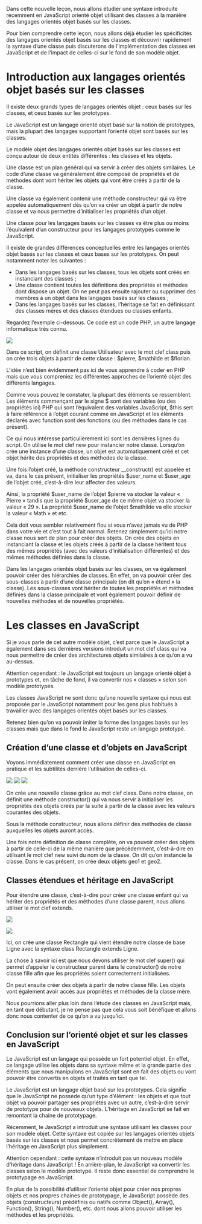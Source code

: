 Dans cette nouvelle leçon, nous allons étudier une syntaxe introduite récemment en JavaScript orienté objet utilisant des classes à la manière des langages orientés objet basés sur les classes.

Pour bien comprendre cette leçon, nous allons déjà étudier les spécificités des langages orientés objet basés sur les classes et découvrir rapidement la syntaxe d’une classe puis discuterons de l’implémentation des classes en JavaScript et de l’impact de celles-ci sur le fond de son modèle objet.

# Introduction aux langages orientés objet basés sur les classes

Il existe deux grands types de langages orientés objet : ceux basés sur les classes, et ceux basés sur les prototypes.

Le JavaScript est un langage orienté objet basé sur la notion de prototypes, mais la plupart des langages supportant l’orienté objet sont basés sur les classes.

Le modèle objet des langages orientés objet basés sur les classes est conçu autour de deux entités différentes : les classes et les objets.

Une classe est un plan général qui va servir à créer des objets similaires. Le code d’une classe va généralement être composé de propriétés et de méthodes dont vont hériter les objets qui vont être créés à partir de la classe.

Une classe va également contenir une méthode constructeur qui va être appelée automatiquement dès qu’on va créer un objet à partir de notre classe et va nous permettre d’initialiser les propriétés d’un objet.

Une classe pour les langages basés sur les classes va être plus ou moins l’équivalent d’un constructeur pour les langages prototypés comme le JavaScript.

Il existe de grandes différences conceptuelles entre les langages orientés objet basés sur les classes et ceux bases sur les prototypes. On peut notamment noter les suivantes :

- Dans les langages basés sur les classes, tous les objets sont créés en instanciant des classes ;
- Une classe contient toutes les définitions des propriétés et méthodes dont dispose un objet. On ne peut pas ensuite rajouter ou supprimer des membres à un objet dans les langages basés sur les classes ;
- Dans les langages basés sur les classes, l’héritage se fait en définissant des classes mères et des classes étendues ou classes enfants.

Regardez l’exemple ci-dessous. Ce code est un code PHP, un autre langage informatique très connu.

![](https://www.pierre-giraud.com/wp-content/uploads/2019/05/javascript-objet-exemple-php-objet.png)

Dans ce script, on définit une classe Utilisateur avec le mot clef class puis on crée trois objets à partir de cette classe : $pierre, $mathilde et $florian.

L’idée n’est bien évidemment pas ici de vous apprendre à coder en PHP mais que vous compreniez les différentes approches de l’orienté objet des différents langages.

Comme vous pouvez le constater, la plupart des éléments se ressemblent. Les éléments commençant par le signe $ sont des variables (ou des propriétés ici) PHP qui sont l’équivalent des variables JavaScript, $this sert à faire référence à l’objet courant comme en JavaScript et les éléments déclarés avec function sont des fonctions (ou des méthodes dans le cas présent).

Ce qui nous intéresse particulièrement ici sont les dernières lignes du script. On utilise le mot clef new pour instancier notre classe. Lorsqu’on crée une instance d’une classe, un objet est automatiquement créé et cet objet hérite des propriétés et des méthodes de la classe.

Une fois l’objet créé, la méthode constructeur __construct() est appelée et va, dans le cas présent, initialiser les propriétés $user_name et $user_age de l’objet créé, c’est-à-dire leur affecter des valeurs.

Ainsi, la propriété $user_name de l’objet $pierre va stocker la valeur « Pierre » tandis que la propriété $user_age de ce même objet va stocker la valeur « 29 ».
La propriété $user_name de l’objet $mathilde va elle stocker la valeur « Math » et etc.

Cela doit vous sembler relativement flou si vous n’avez jamais vu de PHP dans votre vie et c’est tout à fait normal. Retenez simplement qu’ici notre classe nous sert de plan pour créer des objets. On crée des objets en instanciant la classe et les objets créés à partir de la classe héritent tous des mêmes propriétés (avec des valeurs d’initialisation différentes) et des mêmes méthodes définies dans la classe.

Dans les langages orientés objet basés sur les classes, on va également pouvoir créer des hiérarchies de classes. En effet, on va pouvoir créer des sous-classes à partir d’une classe principale (on dit qu’on « étend » la classe). Les sous-classes vont hériter de toutes les propriétés et méthodes définies dans la classe principale et vont également pouvoir définir de nouvelles méthodes et de nouvelles propriétés.

# Les classes en JavaScript

Si je vous parle de cet autre modèle objet, c’est parce que le JavaScript a également dans ses dernières versions introduit un mot clef class qui va nous permettre de créer des architectures objets similaires à ce qu’on a vu au-dessus.

Attention cependant : le JavaScript est toujours un langage orienté objet à prototypes et, en tâche de fond, il va convertir nos « classes » selon son modèle prototypes.

Les classes JavaScript ne sont donc qu’une nouvelle syntaxe qui nous est proposée par le JavaScript notamment pour les gens plus habitués à travailler avec des langages orientés objet basés sur les classes.

Retenez bien qu’on va pouvoir imiter la forme des langages basés sur les classes mais que dans le fond le JavaScript reste un langage prototypé.

## Création d’une classe et d’objets en JavaScript

Voyons immédiatement comment créer une classe en JavaScript en pratique et les subtilités derrière l’utilisation de celles-ci.

![](https://www.pierre-giraud.com/wp-content/uploads/2019/05/javascript-objet-creation-classe-support-html.png)
![](https://www.pierre-giraud.com/wp-content/uploads/2019/05/javascript-objet-creation-classe.png)
![](https://www.pierre-giraud.com/wp-content/uploads/2019/05/javascript-objet-creation-classe-resultat.png)

On crée une nouvelle classe grâce au mot clef class. Dans notre classe, on définit une méthode constructor() qui va nous servir à initialiser les propriétés des objets créés par la suite à partir de la classe avec les valeurs courantes des objets.

Sous la méthode constructeur, nous allons définir des méthodes de classe auxquelles les objets auront accès.

Une fois notre définition de classe complète, on va pouvoir créer des objets à partir de celle-ci de la même manière que précédemment, c’est-à-dire en utilisant le mot clef new suivi du nom de la classe. On dit qu’on instancie la classe. Dans le cas présent, on crée deux objets geo1 et geo2.

## Classes étendues et héritage en JavaScript

Pour étendre une classe, c’est-à-dire pour créer une classe enfant qui va hériter des propriétés et des méthodes d’une classe parent, nous allons utiliser le mot clef extends.

![](https://www.pierre-giraud.com/wp-content/uploads/2019/05/javascript-objet-creation-classe-heritage-extends.png)

![](https://www.pierre-giraud.com/wp-content/uploads/2019/05/javascript-objet-creation-classe-heritage-extends-resultat.png)

Ici, on crée une classe Rectangle qui vient étendre notre classe de base Ligne avec la syntaxe class Rectangle extends Ligne.

La chose à savoir ici est que nous devons utiliser le mot clef super() qui permet d’appeler le constructeur parent dans le constructor() de notre classe fille afin que les propriétés soient correctement initialisées.

On peut ensuite créer des objets à partir de notre classe fille. Les objets vont également avoir accès aux propriétés et méthodes de la classe mère.

Nous pourrions aller plus loin dans l’étude des classes en JavaScript mais, en tant que débutant, je ne pense pas que cela vous soit bénéfique et allons donc nous contenter de ce qu’on a vu jusqu’ici.

## Conclusion sur l’orienté objet et sur les classes en JavaScript

Le JavaScript est un langage qui possède un fort potentiel objet. En effet, ce langage utilise les objets dans sa syntaxe même et la grande partie des éléments que nous manipulons en JavaScript sont en fait des objets ou vont pouvoir être convertis en objets et traités en tant que tel.

Le JavaScript est un langage objet basé sur les prototypes. Cela signifie que le JavaScript ne possède qu’un type d’élément : les objets et que tout objet va pouvoir partager ses propriétés avec un autre, c’est-à-dire servir de prototype pour de nouveaux objets. L’héritage en JavaScript se fait en remontant la chaine de prototypage.

Récemment, le JavaScript a introduit une syntaxe utilisant les classes pour son modèle objet. Cette syntaxe est copiée sur les langages orientés objets basés sur les classes et nous permet concrètement de mettre en place l’héritage en JavaScript plus simplement.

Attention cependant : cette syntaxe n’introduit pas un nouveau modèle d’héritage dans JavaScript ! En arrière-plan, le JavaScript va convertir les classes selon le modèle prototypé. Il reste donc essentiel de comprendre le prototypage en JavaScript.

En plus de la possibilité d’utiliser l’orienté objet pour créer nos propres objets et nos propres chaines de prototypage, le JavaScript possède des objets (constructeurs) prédéfinis ou natifs comme Object(), Array(), Function(), String(), Number(), etc. dont nous allons pouvoir utiliser les méthodes et les propriétés. 
